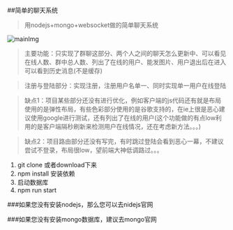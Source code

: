 ##简单的聊天系统

>用nodejs+mongo+websocket做的简单聊天系统

![mainImg]()


>主要功能：只实现了群聊这部分、两个人之间的聊天怎么更新中、可以看见在线人数、群中总人数、列出了在线的用户、能发图片、用户退出后在进入可以看到历史消息(不是缓存)

>注册与登陆部分：实现注册，注册用户名单一、同时实现单一用户在线登陆

>缺点1：项目某些部分还没有进行优化，例如客户端的js代码还有就是布局使用的是弹性布局，有些色彩部分使用的是谷歌支持的，在ie上很是恶心建议使用google进行测试，还有列出了在线的用户(这个功能做的有点low利用的是客户端隔秒刷新来检测用户在线情况，还在考虑新方法。。。)

>缺点2：项目路由部分还没有写完，有时跳过登陆会看到恶心一幕，不建议尝试不登录，布局很low，望前端大神低调路过。。。


1. git clone 或者download下来
2. npm install 安装依赖
3. 启动数据库
4. npm run start

###如果您没有安装nodejs，那么您可以去nidejs官网

[nodejs]:https://nodejs.org/en/ "nodejs"

###如果您没有安装mongo数据库，建议去mongo官网

[mongo]:https://www.mongodb.com/ "mongo"

